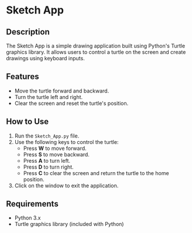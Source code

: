 # Sketch App

## Description
The Sketch App is a simple drawing application built using Python's Turtle graphics library. It allows users to control a turtle on the screen and create drawings using keyboard inputs.

## Features
- Move the turtle forward and backward.
- Turn the turtle left and right.
- Clear the screen and reset the turtle's position.

## How to Use
1. Run the `Sketch_App.py` file.
2. Use the following keys to control the turtle:
   - Press **W** to move forward.
   - Press **S** to move backward.
   - Press **A** to turn left.
   - Press **D** to turn right.
   - Press **C** to clear the screen and return the turtle to the home position.
3. Click on the window to exit the application.

## Requirements
- Python 3.x
- Turtle graphics library (included with Python)
